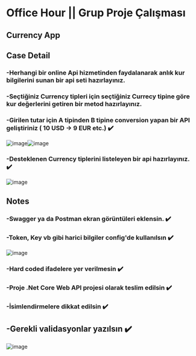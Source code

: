 # Office Hour || Grup Proje Çalışması
## Currency App

## Case Detail

### -Herhangi bir online Api hizmetinden faydalanarak anlık kur bilgilerini sunan bir api seti hazırlayınız.

### -Seçtiğiniz Currency tipleri için seçtiğiniz Currecy tipine göre kur değerlerini getiren bir metod hazırlayınız.

### -Girilen tutar için A tipinden B tipine conversion yapan bir API geliştiriniz ( 10 USD -> 9 EUR etc.) ✔️
![image](https://github.com/InancYucel/CurrencyApp/assets/48295407/61334e51-847c-42af-9f2d-50bef91c04ef)![image](https://github.com/InancYucel/CurrencyApp/assets/48295407/e3db86ac-e013-4618-9071-843b219933c2)

### -Desteklenen Currency tiplerini listeleyen bir api hazırlayınız. ✔️
![image](https://github.com/InancYucel/CurrencyApp/assets/48295407/c0e88c0c-012c-45ac-a44a-6f876f01dfeb)

## Notes

### -Swagger ya da Postman ekran görüntüleri eklensin. ✔️

### -Token, Key vb gibi harici bilgiler config'de kullanılsın ✔️
![image](https://github.com/InancYucel/CurrencyApp/assets/48295407/c71aa809-b058-45e6-ad8d-e5d01154e1ef)

### -Hard coded ifadelere yer verilmesin ✔️

### -Proje .Net Core Web API projesi olarak teslim edilsin ✔️

### -İsimlendirmelere dikkat edilsin ✔️

## -Gerekli validasyonlar yazılsın ✔️
![image](https://github.com/InancYucel/CurrencyApp/assets/48295407/3e6affff-8373-4a31-9431-62905696a371)
